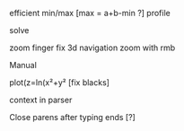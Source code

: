 efficient min/max [max = a+b-min ?]
profile

solve

zoom finger
fix 3d navigation
    zoom with rmb

Manual

plot(z=ln(x²+y² [fix blacks]

context in parser

Close parens after typing ends [?]
